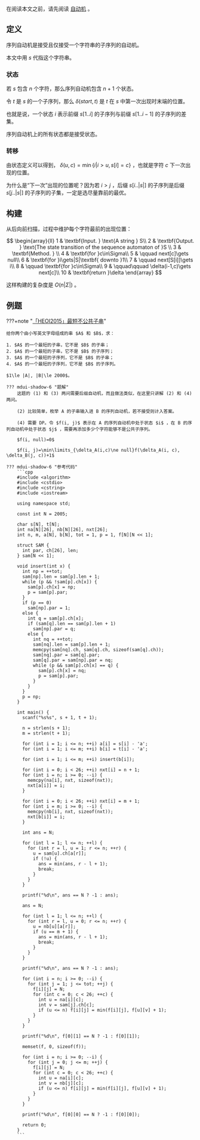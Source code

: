 在阅读本文之前，请先阅读 [自动机](./automaton.md) 。

## 定义

序列自动机是接受且仅接受一个字符串的子序列的自动机。

本文中用 $s$ 代指这个字符串。

### 状态

若 $s$ 包含 $n$ 个字符，那么序列自动机包含 $n+1$ 个状态。

令 $t$ 是 $s$ 的一个子序列，那么 $\delta(start, t)$ 是 $t$ 在 $s$ 中第一次出现时末端的位置。

也就是说，一个状态 $i$ 表示前缀 $s[1..i]$ 的子序列与前缀 $s[1..i-1]$ 的子序列的差集。

序列自动机上的所有状态都是接受状态。

### 转移

由状态定义可以得到， $\delta(u, c)=\min\{i|i>u,s[i]=c\}$ ，也就是字符 $c$ 下一次出现的位置。

为什么是“下一次”出现的位置呢？因为若 $i>j$ ，后缀 $s[i..|s|]$ 的子序列是后缀 $s[j..|s|]$ 的子序列的子集，一定是选尽量靠前的最优。

## 构建

从后向前扫描，过程中维护每个字符最前的出现位置：

$$
\begin{array}{ll}
1 & \textbf{Input. } \text{A string } S\\
2 & \textbf{Output. } \text{The state transition of the sequence automaton of }S \\
3 & \textbf{Method. }  \\
4 & \textbf{for }c\in\Sigma\\
5 & \qquad next[c]\gets null\\
6 & \textbf{for }i\gets|S|\textbf{ downto }1\\
7 & \qquad next[S[i]]\gets i\\
8 & \qquad \textbf{for }c\in\Sigma\\
9 & \qquad\qquad \delta(i-1,c)\gets next[c]\\
10 & \textbf{return }\delta
\end{array}
$$

这样构建的复杂度是 $O(n|\Sigma|)$ 。

## 例题

???+note "[「HEOI2015」最短不公共子串](https://loj.ac/problem/2123)"
    
    给你两个由小写英文字母组成的串 $A$ 和 $B$，求：
    
    1. $A$ 的一个最短的子串，它不是 $B$ 的子串；
    2. $A$ 的一个最短的子串，它不是 $B$ 的子序列；
    3. $A$ 的一个最短的子序列，它不是 $B$ 的子串；
    4. $A$ 的一个最短的子序列，它不是 $B$ 的子序列。
    
    $1\le |A|, |B|\le 2000$。
    
    ??? mdui-shadow-6 "题解"
        这题的 (1) 和 (3) 两问需要后缀自动机，而且做法类似，在这里只讲解 (2) 和 (4) 两问。
        
        (2) 比较简单，枚举 A 的子串输入进 B 的序列自动机，若不接受则计入答案。
        
        (4) 需要 DP。令 $f(i, j)$ 表示在 A 的序列自动机中处于状态 $i$ ，在 B 的序列自动机中处于状态 $j$ ，需要再添加多少个字符能够不是公共子序列。
        
        $f(i, null)=0$ 
        
        $f(i, j)=\min\limits_{\delta_A(i,c)\ne null}f(\delta_A(i, c), \delta_B(j, c))+1$ 
    
    ??? mdui-shadow-6 "参考代码"
        ```cpp
        #include <algorithm>
        #include <cstdio>
        #include <cstring>
        #include <iostream>
        
        using namespace std;
        
        const int N = 2005;
        
        char s[N], t[N];
        int na[N][26], nb[N][26], nxt[26];
        int n, m, a[N], b[N], tot = 1, p = 1, f[N][N << 1];
        
        struct SAM {
          int par, ch[26], len;
        } sam[N << 1];
        
        void insert(int x) {
          int np = ++tot;
          sam[np].len = sam[p].len + 1;
          while (p && !sam[p].ch[x]) {
            sam[p].ch[x] = np;
            p = sam[p].par;
          }
          if (p == 0)
            sam[np].par = 1;
          else {
            int q = sam[p].ch[x];
            if (sam[q].len == sam[p].len + 1)
              sam[np].par = q;
            else {
              int nq = ++tot;
              sam[nq].len = sam[p].len + 1;
              memcpy(sam[nq].ch, sam[q].ch, sizeof(sam[q].ch));
              sam[nq].par = sam[q].par;
              sam[q].par = sam[np].par = nq;
              while (p && sam[p].ch[x] == q) {
                sam[p].ch[x] = nq;
                p = sam[p].par;
              }
            }
          }
          p = np;
        }
        
        int main() {
          scanf("%s%s", s + 1, t + 1);
        
          n = strlen(s + 1);
          m = strlen(t + 1);
        
          for (int i = 1; i <= n; ++i) a[i] = s[i] - 'a';
          for (int i = 1; i <= m; ++i) b[i] = t[i] - 'a';
        
          for (int i = 1; i <= m; ++i) insert(b[i]);
        
          for (int i = 0; i < 26; ++i) nxt[i] = n + 1;
          for (int i = n; i >= 0; --i) {
            memcpy(na[i], nxt, sizeof(nxt));
            nxt[a[i]] = i;
          }
        
          for (int i = 0; i < 26; ++i) nxt[i] = m + 1;
          for (int i = m; i >= 0; --i) {
            memcpy(nb[i], nxt, sizeof(nxt));
            nxt[b[i]] = i;
          }
        
          int ans = N;
        
          for (int l = 1; l <= n; ++l) {
            for (int r = l, u = 1; r <= n; ++r) {
              u = sam[u].ch[a[r]];
              if (!u) {
                ans = min(ans, r - l + 1);
                break;
              }
            }
          }
        
          printf("%d\n", ans == N ? -1 : ans);
        
          ans = N;
        
          for (int l = 1; l <= n; ++l) {
            for (int r = l, u = 0; r <= n; ++r) {
              u = nb[u][a[r]];
              if (u == m + 1) {
                ans = min(ans, r - l + 1);
                break;
              }
            }
          }
        
          printf("%d\n", ans == N ? -1 : ans);
        
          for (int i = n; i >= 0; --i) {
            for (int j = 1; j <= tot; ++j) {
              f[i][j] = N;
              for (int c = 0; c < 26; ++c) {
                int u = na[i][c];
                int v = sam[j].ch[c];
                if (u <= n) f[i][j] = min(f[i][j], f[u][v] + 1);
              }
            }
          }
        
          printf("%d\n", f[0][1] == N ? -1 : f[0][1]);
        
          memset(f, 0, sizeof(f));
        
          for (int i = n; i >= 0; --i) {
            for (int j = 0; j <= m; ++j) {
              f[i][j] = N;
              for (int c = 0; c < 26; ++c) {
                int u = na[i][c];
                int v = nb[j][c];
                if (u <= n) f[i][j] = min(f[i][j], f[u][v] + 1);
              }
            }
          }
        
          printf("%d\n", f[0][0] == N ? -1 : f[0][0]);
        
          return 0;
        }
        ```
